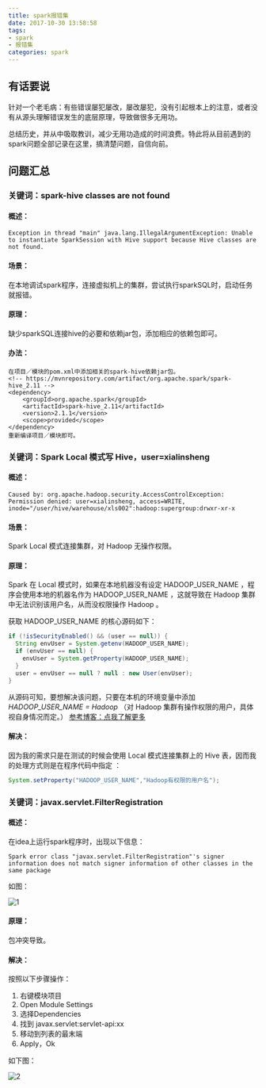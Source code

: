 ```yaml
---
title: spark报错集
date: 2017-10-30 13:58:58
tags:
- spark
- 报错集
categories: spark
---
```

## 有话要说
针对一个老毛病：有些错误屡犯屡改，屡改屡犯，没有引起根本上的注意，或者没有从源头理解错误发生的底层原理，导致做很多无用功。

总结历史，并从中吸取教训，减少无用功造成的时间浪费。特此将从目前遇到的spark问题全部记录在这里，搞清楚问题，自信向前。
<!--more-->
## 问题汇总

### 关键词：spark-hive classes are not found

#### 概述：
```
Exception in thread "main" java.lang.IllegalArgumentException: Unable to instantiate SparkSession with Hive support because Hive classes are not found.
```

#### 场景：
在本地调试spark程序，连接虚拟机上的集群，尝试执行sparkSQL时，启动任务就报错。
#### 原理：
缺少sparkSQL连接hive的必要和依赖jar包，添加相应的依赖包即可。
#### 办法：
```
在项目／模块的pom.xml中添加相关的spark-hive依赖jar包。
<!-- https://mvnrepository.com/artifact/org.apache.spark/spark-hive_2.11 -->
<dependency>
    <groupId>org.apache.spark</groupId>
    <artifactId>spark-hive_2.11</artifactId>
    <version>2.1.1</version>
    <scope>provided</scope>
</dependency>
重新编译项目／模块即可。
```

### 关键词：Spark Local 模式写 Hive，user=xialinsheng
#### 概述：
```
Caused by: org.apache.hadoop.security.AccessControlException: Permission denied: user=xialinsheng, access=WRITE, inode="/user/hive/warehouse/xls002":hadoop:supergroup:drwxr-xr-x
```
#### 场景：
Spark Local 模式连接集群，对 Hadoop 无操作权限。
#### 原理：
Spark 在 Local 模式时，如果在本地机器没有设定 HADOOP_USER_NAME ，程序会使用本地的机器名作为 HADOOP_USER_NAME ，这就导致在 Hadoop 集群中无法识别该用户名，从而没权限操作 Hadoop 。

获取 HADOOP_USER_NAME 的核心源码如下：

```java
if (!isSecurityEnabled() && (user == null)) {
  String envUser = System.getenv(HADOOP_USER_NAME);
  if (envUser == null) {
    envUser = System.getProperty(HADOOP_USER_NAME);
  }
  user = envUser == null ? null : new User(envUser);
}
```
从源码可知，要想解决该问题，只要在本机的环境变量中添加 *HADOOP_USER_NAME = Hadoop* （对 Hadoop 集群有操作权限的用户，具体视自身情况而定。）
[参考博客：点我了解更多](http://www.huqiwen.com/2013/07/18/hdfs-permission-denied/)

#### 解决：
因为我的需求只是在测试的时候会使用 Local 模式连接集群上的 Hive 表，因而我的处理方式则是在程序代码中指定 ：

```java
System.setProperty("HADOOP_USER_NAME","Hadoop有权限的用户名");
```
### 关键词：javax.servlet.FilterRegistration
#### 概述：
在idea上运行spark程序时，出现以下信息：

```
Spark error class "javax.servlet.FilterRegistration"'s signer information does not match signer information of other classes in the same package
```

如图：

![1](http://wx3.sinaimg.cn/mw1024/6aae3cf3gy1fd5a3imie6j21kw09oq96.jpg)

#### 原理：
包冲突导致。
#### 解决：
按照以下步骤操作：
1. 右键模块项目
2. Open Module Settings
3. 选择Dependencies
4. 找到 javax.servlet:servlet-api:xx
5. 移动到列表的最末端
6. Apply，Ok

如下图：

![2](http://wx4.sinaimg.cn/mw1024/6aae3cf3gy1fd5amqp9jcj21ak0hu425.jpg)





<!--对不起，到时间了，请停止装逼-->

